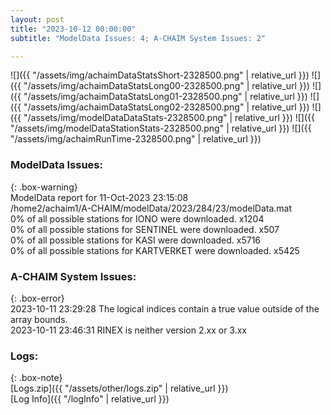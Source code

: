 ```yaml
---
layout: post
title: "2023-10-12 00:00:00"
subtitle: "ModelData Issues: 4; A-CHAIM System Issues: 2"

---
```


![]({{ "/assets/img/achaimDataStatsShort-2328500.png" | relative_url }})
![]({{ "/assets/img/achaimDataStatsLong00-2328500.png" | relative_url }})
![]({{ "/assets/img/achaimDataStatsLong01-2328500.png" | relative_url }})
![]({{ "/assets/img/achaimDataStatsLong02-2328500.png" | relative_url }})
![]({{ "/assets/img/modelDataDataStats-2328500.png" | relative_url }})
![]({{ "/assets/img/modelDataStationStats-2328500.png" | relative_url }})
![]({{ "/assets/img/achaimRunTime-2328500.png" | relative_url }})


### ModelData Issues:  
  
{: .box-warning}  
 ModelData report for 11-Oct-2023 23:15:08   
 /home2/achaim1/A-CHAIM/modelData/2023/284/23/modelData.mat   
 0% of all possible stations for IONO were downloaded. x1204   
 0% of all possible stations for SENTINEL were downloaded. x507   
 0% of all possible stations for KASI were downloaded. x5716   
 0% of all possible stations for KARTVERKET were downloaded. x5425   
  
### A-CHAIM System Issues:  
  
{: .box-error}  
2023-10-11 23:29:28 The logical indices contain a true value outside of the array bounds.  
2023-10-11 23:46:31 RINEX is neither version 2.xx or 3.xx  

### Logs:  
  
{: .box-note}  
[Logs.zip]({{ "/assets/other/logs.zip" | relative_url }})  
[Log Info]({{ "/logInfo" | relative_url }})  
